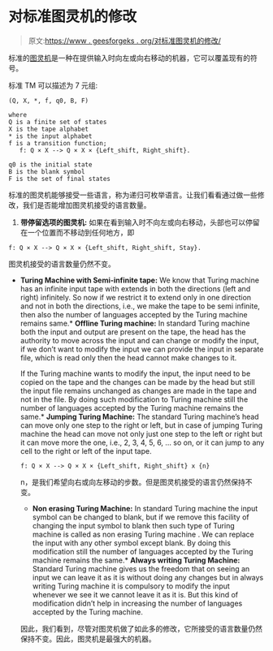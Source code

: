 # 对标准图灵机的修改

> 原文:[https://www . geesforgeks . org/对标准图灵机的修改/](https://www.geeksforgeeks.org/modifications-to-standard-turing-machine/)

标准的[图灵机](https://www.geeksforgeeks.org/turing-machine/)是一种在提供输入时向左或向右移动的机器，它可以覆盖现有的符号。

标准 TM 可以描述为 7 元组:

```
(Q, X, *, f, q0, B, F) 

where
Q is a finite set of states
X is the tape alphabet
* is the input alphabet
f is a transition function; 
   f: Q × X --> Q × X × {Left_shift, Right_shift}.

q0 is the initial state
B is the blank symbol
F is the set of final states 
```

标准的图灵机能够接受一些语言，称为递归可枚举语言。让我们看看通过做一些修改，我们是否能增加图灵机接受的语言数量。

1.  **带停留选项的图灵机:**
    如果在看到输入时不向左或向右移动，头部也可以停留在一个位置而不移动到任何地方，即

```
f: Q × X --> Q × X × {Left_shift, Right_shift, Stay}.
```

图灵机接受的语言数量仍然不变。

*   **Turing Machine with Semi-infinite tape:**
    We know that Turing machine has an infinite input tape with extends in both the directions (left and right) infinitely. So now if we restrict it to extend only in one direction and not in both the directions, i.e., we make the tape to be semi infinite, then also the number of languages accepted by the Turing machine remains same.*   **Offline Turing machine:**
    In standard Turing machine both the input and output are present on the tape, the head has the authority to move across the input and can change or modify the input, if we don’t want to modify the input we can provide the input in separate file, which is read only then the head cannot make changes to it.

    If the Turing machine wants to modify the input, the input need to be copied on the tape and the changes can be made by the head but still the input file remains unchanged as changes are made in the tape and not in the file. By doing such modification to Turing machine still the number of languages accepted by the Turing machine remains the same.*   **Jumping Turing Machine:**
    The standard Turing machine’s head can move only one step to the right or left, but in case of jumping Turing machine the head can move not only just one step to the left or right but it can move more the one, i.e., 2, 3, 4, 5, 6, … so on, or it can jump to any cell to the right or left of the input tape.

    ```
    f: Q × X --> Q × X × {Left_shift, Right_shift} x {n}
    ```

    n，是我们希望向右或向左移动的步数。但是图灵机接受的语言仍然保持不变。

    *   **Non erasing Turing Machine:**
    In standard Turing machine the input symbol can be changed to blank, but if we remove this facility of changing the input symbol to blank then such type of Turing machine is called as non erasing Turing machine . We can replace the input with any other symbol except blank. By doing this modification still the number of languages accepted by the Turing machine remains the same.*   **Always writing Turing Machine:**
    Standard Turing machine gives us the freedom that on seeing an input we can leave it as it is without doing any changes but in always writing Turing machine it is compulsory to modify the input whenever we see it we cannot leave it as it is. But this kind of modification didn’t help in increasing the number of languages accepted by the Turing machine.

    因此，我们看到，尽管对图灵机做了如此多的修改，它所接受的语言数量仍然保持不变。因此，图灵机是最强大的机器。
